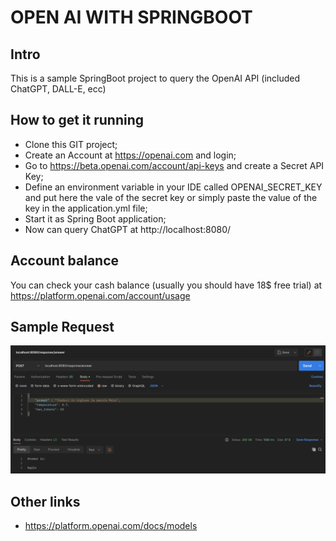 # OPEN AI WITH SPRINGBOOT
## Intro
This is a sample SpringBoot project to query the OpenAI API (included ChatGPT, DALL-E, ecc)

## How to get it running
* Clone this GIT project;
* Create an Account at https://openai.com and login;
* Go to https://beta.openai.com/account/api-keys and create a Secret API Key;
* Define an environment variable in your IDE called OPENAI_SECRET_KEY and put here the vale of the secret key or 
simply paste the value of the key in the application.yml file;
* Start it as Spring Boot application;
* Now can query ChatGPT at http://localhost:8080/

## Account balance
You can check your cash balance (usually you should have 18$ free trial) at https://platform.openai.com/account/usage

## Sample Request
![sample_request.png](./src/main/resources/img/sample_request.png)
## Other links
* https://platform.openai.com/docs/models